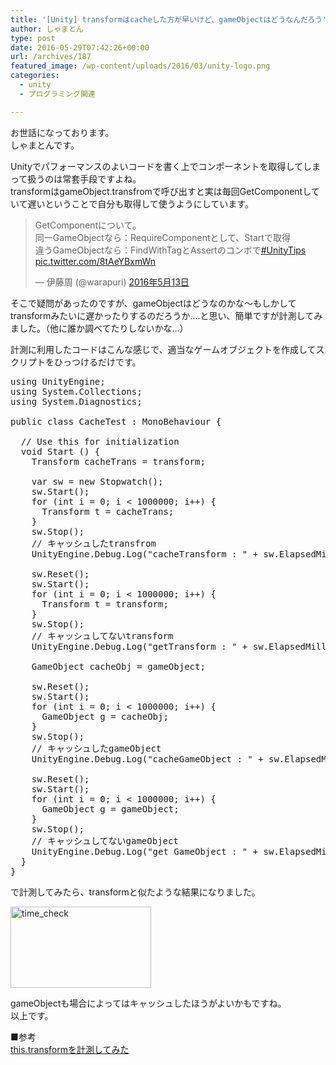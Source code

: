 ```yaml
---
title: '[Unity] transformはcacheした方が早いけど、gameObjectはどうなんだろう'
author: しゃまとん
type: post
date: 2016-05-29T07:42:26+00:00
url: /archives/187
featured_image: /wp-content/uploads/2016/03/unity-logo.png
categories:
  - unity
  - プログラミング関連

---
```

お世話になっております。  
しゃまとんです。

Unityでパフォーマンスのよいコードを書く上でコンポーネントを取得してしまって扱うのは常套手段ですよね。  
transformはgameObject.transfromで呼び出すと実は毎回GetComponentしていて遅いということで自分も取得して使うようにしています。

<blockquote class="twitter-tweet" data-lang="ja">
  <p dir="ltr" lang="ja">
    GetComponentについて。<br /> 同一GameObjectなら：RequireComponentとして、Startで取得<br /> 違うGameObjectなら：FindWithTagとAssertのコンボで<a href="https://twitter.com/hashtag/UnityTips?src=hash">#UnityTips</a> <a href="https://t.co/8tAeYBxmWn">pic.twitter.com/8tAeYBxmWn</a>
  </p>
  
  <p>
    — 伊藤周 (@warapuri) <a href="https://twitter.com/warapuri/status/730933842895208449">2016年5月13日</a>
  </p>
</blockquote>



そこで疑問があったのですが、gameObjectはどうなのかな〜もしかしてtransformみたいに遅かったりするのだろうか&#8230;.と思い、簡単ですが計測してみました。（他に誰か調べてたりしないかな&#8230;）

計測に利用したコードはこんな感じで、適当なゲームオブジェクトを作成してスクリプトをひっつけるだけです。

<pre class="brush: csharp; gutter: true">using UnityEngine;
using System.Collections;
using System.Diagnostics; 

public class CacheTest : MonoBehaviour {

  // Use this for initialization
  void Start () {
    Transform cacheTrans = transform;

    var sw = new Stopwatch();
    sw.Start();
    for (int i = 0; i &lt; 1000000; i++) {
      Transform t = cacheTrans;
    }
    sw.Stop();
    // キャッシュしたtransfrom
    UnityEngine.Debug.Log("cacheTransform : " + sw.ElapsedMilliseconds);

    sw.Reset();
    sw.Start();
    for (int i = 0; i &lt; 1000000; i++) {
      Transform t = transform;
    }
    sw.Stop();
    // キャッシュしてないtransform
    UnityEngine.Debug.Log("getTransform : " + sw.ElapsedMilliseconds);

    GameObject cacheObj = gameObject;

    sw.Reset();
    sw.Start();
    for (int i = 0; i &lt; 1000000; i++) {
      GameObject g = cacheObj;
    }
    sw.Stop();
    // キャッシュしたgameObject
    UnityEngine.Debug.Log("cacheGameObject : " + sw.ElapsedMilliseconds);

    sw.Reset();
    sw.Start();
    for (int i = 0; i &lt; 1000000; i++) {
      GameObject g = gameObject;
    }
    sw.Stop();
    // キャッシュしてないgameObject
    UnityEngine.Debug.Log("get GameObject : " + sw.ElapsedMilliseconds);
  }
}</pre>

で計測してみたら、transformと似たような結果になりました。

[<img src="https://shamaton.orz.hm/blog/wp-content/uploads/2016/05/time_check.png" alt="time_check" width="225" height="130" class="size-full wp-image-189 aligncenter" />][1]

gameObjectも場合によってはキャッシュしたほうがよいかもですね。  
以上です。

■参考  
<a href="http://qiita.com/crow_ver6/items/3dc6ba29062d397bbf60" target="_blank">this.transformを計測してみた</a>

 [1]: https://shamaton.orz.hm/blog/wp-content/uploads/2016/05/time_check.png
